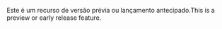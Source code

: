 <span data-ttu-id="e79ce-101">Este é um recurso de versão prévia ou lançamento antecipado.</span><span class="sxs-lookup"><span data-stu-id="e79ce-101">This is a preview or early release feature.</span></span>